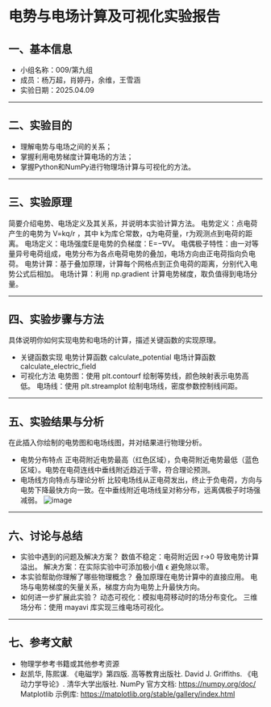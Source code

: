 # 电势与电场计算及可视化实验报告

## 一、基本信息

- 小组名称：009/第九组
- 成员：杨万超，肖婷丹，余维，王雪涵
- 实验日期：2025.04.09


---

## 二、实验目的

- 理解电势与电场之间的关系；
- 掌握利用电势梯度计算电场的方法；
- 掌握Python和NumPy进行物理场计算与可视化的方法。

---

## 三、实验原理

简要介绍电势、电场定义及其关系，并说明本实验计算方法。
电势定义：点电荷产生的电势为 V=kq/r ，其中 k为库仑常数，q为电荷量，r为观测点到电荷的距离。
电场定义：电场强度E是电势的负梯度：E=−∇V。
电偶极子特性：由一对等量异号电荷组成，电势分布为各点电荷电势的叠加，电场方向由正电荷指向负电荷。
电势计算：基于叠加原理，计算每个网格点到正负电荷的距离，分别代入电势公式后相加。
电场计算：利用 np.gradient 计算电势梯度，取负值得到电场分量。

---

## 四、实验步骤与方法
具体说明你如何实现电势和电场的计算，描述关键函数的实现原理。

- 关键函数实现
电势计算函数 calculate_potential
电场计算函数 calculate_electric_field
- 可视化方法
电势图：使用 plt.contourf 绘制等势线，颜色映射表示电势高低。
电场线：使用 plt.streamplot 绘制电场线，密度参数控制线间距。
---

## 五、实验结果与分析

在此插入你绘制的电势图和电场线图，并对结果进行物理分析。

- 电势分布特点
正电荷附近电势最高（红色区域），负电荷附近电势最低（蓝色区域）。电势在电荷连线中垂线附近趋近于零，符合理论预测。
- 电场线方向特点与理论分析
比较电场线从正电荷发出，终止于负电荷，方向与电势下降最快方向一致。在中垂线附近电场线呈对称分布，远离偶极子时场强减弱。
![image](https://github.com/user-attachments/assets/55762e36-5366-45cc-8cc0-722b49b0ecf1)

---

## 六、讨论与总结

- 实验中遇到的问题及解决方案？
数值不稳定：电荷附近因 r→0 导致电势计算溢出。
解决方案：在实际实验中可添加极小值 ϵ 避免除以零。
- 本实验帮助你理解了哪些物理概念？
叠加原理在电势计算中的直接应用。
电场与电势梯度的矢量关系，梯度方向为电势上升最快方向。
- 如何进一步扩展此实验？
动态可视化：模拟电荷移动时的场分布变化。
三维场分布：使用 mayavi 库实现三维电场可视化。

---

## 七、参考文献

- 物理学参考书籍或其他参考资源
- 赵凯华, 陈熙谋. 《电磁学》第四版. 高等教育出版社.
David J. Griffiths. 《电动力学导论》. 清华大学出版社.
NumPy 官方文档: https://numpy.org/doc/
Matplotlib 示例库: https://matplotlib.org/stable/gallery/index.html
